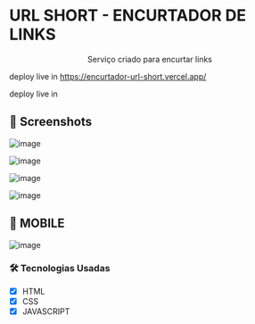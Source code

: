 # URL SHORT - ENCURTADOR DE LINKS 

<p align='center'>Serviço criado para encurtar links</p>

deploy live in https://encurtador-url-short.vercel.app/

deploy live in <link>

## 🎨 Screenshots

![image](https://github.com/luizcarloslzn/encurtador-url/assets/117320155/d64a0557-5e6d-41b1-b81c-643a479fc71f)

![image](https://github.com/luizcarloslzn/encurtador-url/assets/117320155/ccd2e5c2-1c22-4547-896b-b9ab7d0da5f4)

![image](https://github.com/luizcarloslzn/encurtador-url/assets/117320155/6e7e2625-1aa7-47fa-8140-236e130cd090)

![image](https://github.com/luizcarloslzn/encurtador-url/assets/117320155/8983e19e-3542-4a8a-8e95-f96f331da1ca)

## 📱 MOBILE

![image](https://github.com/luizcarloslzn/encurtador-url/assets/117320155/38607d36-2e46-4eb5-a9be-999ea74e95ee)

### 🛠 Tecnologias Usadas

- [x] HTML
- [x] CSS
- [x] JAVASCRIPT
